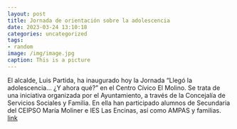 ```yaml
---
layout: post
title: Jornada de orientación sobre la adolescencia
date: 2023-03-24 13:10:18
categories: uncategorized
tags:
- random
image: /img/image.jpg
caption: This is a picture
---
```

El alcalde, Luis Partida, ha inaugurado hoy la Jornada “Llegó la adolescencia… ¿Y ahora qué?” en el Centro Cívico El Molino. Se trata de una iniciativa organizada por el Ayuntamiento, a través de la Concejalía de Servicios Sociales y Familia. En ella han participado alumnos de Secundaria del CEIPSO María Moliner e IES Las Encinas, así como AMPAS y familias.  [link](https://www.ayto-villacanada.es/noticias/jornada-de-orientacion-sobre-la-adolescencia/)
